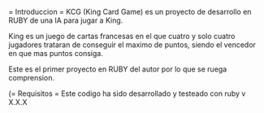 = Introduccion =
KCG (King Card Game) es un proyecto de desarrollo en RUBY de una IA para jugar a King.

King es un juego de cartas francesas en el que cuatro y solo cuatro jugadores trataran de conseguir el maximo de puntos, siendo el vencedor en que mas puntos consiga.

Este es el primer proyecto en RUBY del autor por lo que se ruega comprension.

(= Requisitos =
Este codigo ha sido desarrollado y testeado con ruby v X.X.X
